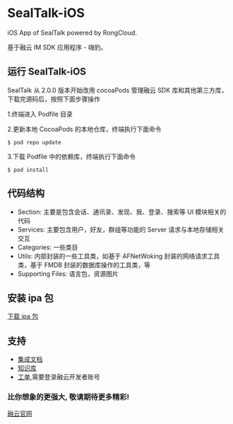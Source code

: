# SealTalk-iOS

iOS App of SealTalk powered by RongCloud. 

基于融云 IM SDK 应用程序 - 嗨豹。

## 运行 SealTalk-iOS

SealTalk 从 2.0.0 版本开始改用 cocoaPods 管理融云 SDK 库和其他第三方库，下载完源码后，按照下面步骤操作

1.终端进入 Podfile 目录

2.更新本地 CocoaPods 的本地仓库，终端执行下面命令

```
$ pod repo update
```
3.下载 Podfile 中的依赖库，终端执行下面命令

```
$ pod install
```

## 代码结构
- Section: 主要是包含会话、通讯录、发现、我、登录、搜索等 UI 模块相关的代码
- Services: 主要包含用户，好友，群组等功能的 Server 请求与本地存储相关交互
- Categories: 一些类目
- Utils: 内部封装的一些工具类，如基于 AFNetWoking 封装的网络请求工具类，基于 FMDB 封装的数据库操作的工具类，等
- Supporting Files: 语言包，资源图片



## 安装 ipa 包

[下载 ipa 包](http://rongcloud.cn/sealtalk)


## 支持
 - [集成文档](https://www.rongcloud.cn/docs/index.html)
 - [知识库](http://support.rongcloud.cn/)
 - [工单](https://developer.rongcloud.cn/signin?returnUrl=%2Fticket),需要登录融云开发者账号


### 比你想象的更强大, 敬请期待更多精彩! 
[融云官网](http://rongcloud.cn/downloads)

